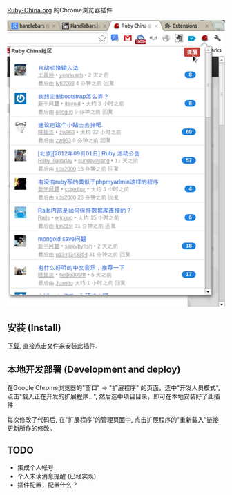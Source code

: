 [Ruby-China.org](http://ruby-china.org/) 的Chrome浏览器插件

![plugin preview](https://github.com/qichunren/ruby-china-chrome/raw/master/plugin_preview.png)


## 安装 (Install)

[下载](https://github.com/downloads/qichunren/ruby-china-chrome/ruby-china-chrome.crx), 直接点击文件来安装此插件.

## 本地开发部署 (Development and deploy)

在Google Chrome浏览器的"窗口" -> "扩展程序" 的页面，选中"开发人员模式", 点击"载入正在开发的扩展程序...", 然后选中项目目录，即可在本地安装好了此插件.

每次修改了代码后, 在"扩展程序"的管理页面中, 点击扩展程序的"重新载入"链接更新所作的修改。

## TODO

+ 集成个人帐号
+ 个人未读消息提醒 (已经实现)
+ 插件配置，配置什么？